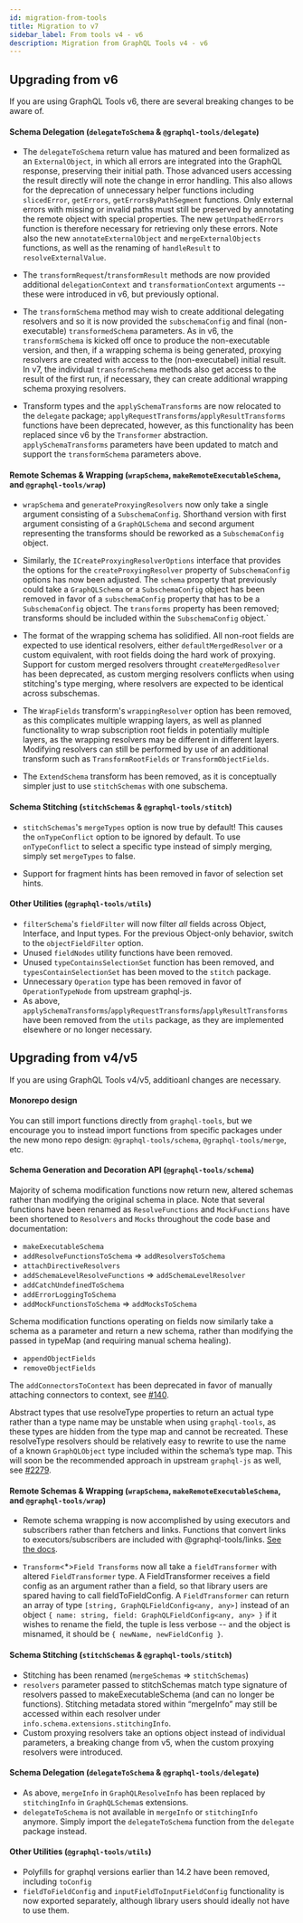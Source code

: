 ```yaml
---
id: migration-from-tools
title: Migration to v7
sidebar_label: From tools v4 - v6
description: Migration from GraphQL Tools v4 - v6
---
```


## Upgrading from v6

If you are using GraphQL Tools v6, there are several breaking changes to be aware of.

#### Schema Delegation (`delegateToSchema` & `@graphql-tools/delegate`)

- The `delegateToSchema` return value has matured and been formalized as an `ExternalObject`, in which all errors are integrated into the GraphQL response, preserving their initial path. Those advanced users accessing the result directly will note the change in error handling. This also allows for the deprecation of unnecessary helper functions including `slicedError`, `getErrors`, `getErrorsByPathSegment` functions. Only external errors with missing or invalid paths must still be preserved by annotating the remote object with special properties. The new `getUnpathedErrors` function is therefore necessary for retrieving only these errors. Note also the new `annotateExternalObject` and `mergeExternalObjects` functions, as well as the renaming of `handleResult` to `resolveExternalValue`.

- The `transformRequest`/`transformResult` methods are now provided additional `delegationContext` and `transformationContext` arguments -- these were introduced in v6, but previously optional.

- The `transformSchema` method may wish to create additional delegating resolvers and so it is now provided the `subschemaConfig` and final (non-executable) `transformedSchema` parameters. As in v6, the `transformSchema` is kicked off once to produce the non-executable version, and then, if a wrapping schema is being generated, proxying resolvers are created with access to the (non-executabel) initial result. In v7, the individual `transformSchema` methods also get access to the result of the first run, if necessary, they can create additional wrapping schema proxying resolvers.

- Transform types and the `applySchemaTransforms` are now relocated to the `delegate` package; `applyRequestTransforms`/`applyResultTransforms` functions have been deprecated, however, as this functionality has been replaced since v6 by the `Transformer` abstraction. `applySchemaTransforms` parameters have been updated to match and support the `transformSchema` parameters above.

#### Remote Schemas & Wrapping (`wrapSchema`, `makeRemoteExecutableSchema`, and `@graphql-tools/wrap`)

- `wrapSchema` and `generateProxyingResolvers` now only take a single argument consisting of a `SubschemaConfig`. Shorthand version with first argument consisting of a `GraphQLSchema` and second argument representing the transforms should be reworked as a `SubschemaConfig` object.

- Similarly, the `ICreateProxyingResolverOptions` interface that provides the options for the `createProxyingResolver` property of `SubschemaConfig` options has now been adjusted. The `schema` property that previously could take a `GraphQLSchema` or a `SubschemaConfig` object has been removed in favor of a `subschemaConfig` property that has to be a `SubschemaConfig` object. The `transforms` property has been removed; transforms should be included within the `SubschemaConfig` object.`

- The format of the wrapping schema has solidified. All non-root fields are expected to use identical resolvers, either `defaultMergedResolver` or a custom equivalent, with root fields doing the hard work of proxying. Support for custom merged resolvers throught `createMergedResolver` has been deprecated, as custom merging resolvers conflicts when using stitching's type merging, where resolvers are expected to be identical across subschemas.

- The `WrapFields` transform's `wrappingResolver` option has been removed, as this complicates multiple wrapping layers, as well as planned functionality to wrap subscription root fields in potentially multiple layers, as the wrapping resolvers may be different in different layers. Modifying resolvers can still be performed by use of an additional transform such as `TransformRootFields` or `TransformObjectFields`.

- The `ExtendSchema` transform has been removed, as it is conceptually simpler just to use `stitchSchemas` with one subschema.

#### Schema Stitching (`stitchSchemas` & `@graphql-tools/stitch`)

- `stitchSchemas`'s `mergeTypes` option is now true by default! This causes the `onTypeConflict` option to be ignored by default. To use `onTypeConflict` to select a specific type instead of simply merging, simply set `mergeTypes` to false.

- Support for fragment hints has been removed in favor of selection set hints.

#### Other Utilities (`@graphql-tools/utils`)

- `filterSchema`'s `fieldFilter` will now filter *all* fields across Object, Interface, and Input types. For the previous Object-only behavior, switch to the `objectFieldFilter` option.
- Unused `fieldNodes` utility functions have been removed.
- Unused `typeContainsSelectionSet` function has been removed, and `typesContainSelectionSet` has been moved to the `stitch` package.
- Unnecessary `Operation` type has been removed in favor of `OperationTypeNode` from upstream graphql-js.
- As above, `applySchemaTransforms`/`applyRequestTransforms`/`applyResultTransforms` have been removed from the `utils` package, as they are implemented elsewhere or no longer necessary.

## Upgrading from v4/v5

If you are using GraphQL Tools v4/v5, additioanl changes are necessary.

#### Monorepo design

You can still import functions directly from `graphql-tools`, but we encourage you to instead import functions from specific packages under the new mono repo design: `@graphql-tools/schema`, `@graphql-tools/merge`, etc.

#### Schema Generation and Decoration API (`@graphql-tools/schema`)

Majority of schema modification functions now return new, altered schemas rather than modifying the original schema in place. Note that several functions have been renamed as `ResolveFunctions` and `MockFunctions` have been shortened to `Resolvers` and `Mocks` throughout the code base and documentation:
- `makeExecutableSchema`
- `addResolveFunctionsToSchema` => `addResolversToSchema`
- `attachDirectiveResolvers`
- `addSchemaLevelResolveFunctions` => `addSchemaLevelResolver`
- `addCatchUndefinedToSchema`
- `addErrorLoggingToSchema`
- `addMockFunctionsToSchema` => `addMocksToSchema`

Schema modification functions operating on fields now similarly take a schema as a parameter and return a new schema, rather than modifying the passed in typeMap (and requiring manual schema healing).
 - `appendObjectFields`
 - `removeObjectFields`

The `addConnectorsToContext` has been deprecated in favor of manually attaching connectors to context, see [#140](https://github.com/ardatan/graphql-tools/issues/140).

Abstract types that use resolveType properties to return an actual type rather than a type name may be unstable when using `graphql-tools`, as these types are hidden from the type map and cannot be recreated. These resolveType resolvers should be relatively easy to rewrite to use the name of a known `GraphQLObject` type included within the schema’s type map. This will soon be the recommended approach in upstream `graphql-js` as well, see [#2279](https://github.com/graphql/graphql-js/pull/2779#issuecomment-684947685).

#### Remote Schemas & Wrapping (`wrapSchema`, `makeRemoteExecutableSchema`, and `@graphql-tools/wrap`)

- Remote schema wrapping is now accomplished by using executors and subscribers rather than fetchers and links. Functions that convert links to executors/subscribers are included with @graphql-tools/links. [See the docs](/docs/remote-schemas).

- `Transform`<*>`Field Transforms` now all take a `fieldTransformer` with altered `FieldTransformer` type.
A FieldTransformer receives a field config as an argument rather than a field, so that library users are spared having to call fieldToFieldConfig. A `FieldTransformer` can return an array of type `[string, GraphQLFieldConfig<any, any>]` instead of an object `{ name: string, field: GraphQLFieldConfig<any, any> }` if it wishes to rename the field, the tuple is less verbose -- and the object is misnamed, it should be `{ newName, newFieldConfig }`.

#### Schema Stitching (`stitchSchemas` & `@graphql-tools/stitch`)

- Stitching has been renamed (`mergeSchemas` => `stitchSchemas`)
- `resolvers` parameter passed to stitchSchemas match type signature of resolvers passed to makeExecutableSchema (and can no longer be functions). Stitching metadata stored within “mergeInfo” may still be accessed within each resolver under `info.schema.extensions.stitchingInfo`.
- Custom proxying resolvers take an options object instead of individual parameters, a breaking change from v5, when the custom proxying resolvers were introduced.

#### Schema Delegation (`delegateToSchema` & `@graphql-tools/delegate`)

- As above, `mergeInfo` in `GraphQLResolveInfo` has been replaced by `stitchingInfo` in `GraphQLSchema`s extensions.
- `delegateToSchema` is not available in `mergeInfo` or `stitchingInfo` anymore. Simply import the `delegateToSchema` function from the `delegate` package instead.

#### Other Utilities (`@graphql-tools/utils`)

- Polyfills for graphql versions earlier than 14.2 have been removed, including `toConfig`
- `fieldToFieldConfig` and `inputFieldToInputFieldConfig` functionality is now exported separately, although library users should ideally not have to use them.
